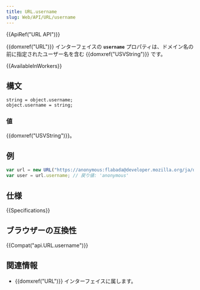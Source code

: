 ```yaml
---
title: URL.username
slug: Web/API/URL/username
---
```


{{ApiRef("URL API")}}

{{domxref("URL")}} インターフェイスの **`username`** プロパティは、ドメイン名の前に指定されたユーザー名を含む {{domxref("USVString")}} です。

{{AvailableInWorkers}}

## 構文

```
string = object.username;
object.username = string;
```

### 値

{{domxref("USVString")}}。

## 例

```js
var url = new URL("https://anonymous:flabada@developer.mozilla.org/ja/docs/Web/API/URL/username");
var user = url.username; // 戻り値: 'anonymous'
```

## 仕様

{{Specifications}}

## ブラウザーの互換性

{{Compat("api.URL.username")}}

## 関連情報

- {{domxref("URL")}} インターフェイスに属します。
